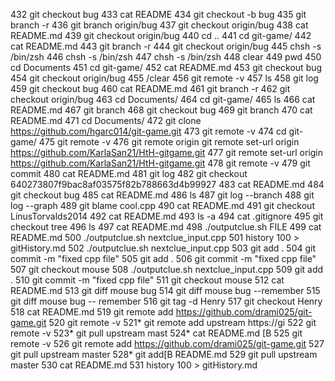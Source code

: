  432  git checkout bug
  433  cat README
  434  git checkout -b bug
  435  git branch -r
  436  git branch origin/bug
  437  git checkout origin/bug
  438  cat README.md 
  439  git checkout origin/bug
  440  cd ..
  441  cd git-game/
  442  cat README.md 
  443  git branch -r
  444  git checkout origin/bug
  445  chsh -s /bin/zsh
  446  chsh -s /bin/zsh
  447  chsh -s /bin/zsh
  448  clear
  449  pwd
  450  cd Documents
  451  cd git-game/
  452  cat README.md 
  453  git checkout bug
  454  git checkout origin/bug
  455  /clear
  456  git remote -v
  457  ls
  458  git log
  459  git checkout bug
  460  cat README.md 
  461  git branch -r
  462  git checkout origin/bug
  463  cd Documents/
  464  cd git-game/
  465  ls
  466  cat README.md 
  467  git branch
  468  git checkout bug
  469  git branch
  470  cat README.md 
  471  cd Documents/
  472   git clone https://github.com/hgarc014/git-game.git
  473  git remote -v
  474  cd git-game/
  475  git remote -v
  476  git remote origin git remote set-url origin https://github.com/KarlaSan21/HtH-gitgame.git
  477  git remote set-url origin https://github.com/KarlaSan21/HtH-gitgame.git
  478  git remote -v
  479  git commit
  480  cat README.md 
  481  git log
  482  git checkout 640273807f9bac8af03575f82b788663d4b99927
  483  cat README.md 
  484  git checkout bug
  485  cat README.md 
  486  ls
  487  git log --branch
  488  git log --graph
  489  git blame cool.cpp
  490  cat README.md 
  491  git checkout LinusTorvalds2014
  492  cat README.md 
  493  ls -a
  494  cat .gitignore
  495  git checkout tree
  496  ls
  497  cat README.md 
  498  ./outputclue.sh FILE
  499  cat README.md 
  500  ./outputclue.sh nextclue_input.cpp
  501  history 100 > gitHistory.md
  502  ./outputclue.sh nextclue_input.cpp
  503  git add .
  504  git commit -m "fixed cpp file"
  505  git add .
  506  git commit -m "fixed cpp file"
  507  git checkout mouse
  508  ./outputclue.sh nextclue_input.cpp
  509  git add .
  510  git commit -m "fixed cpp file"
  511  git checkout mouse
  512  cat README.md 
  513  git diff mouse bug
  514  git diff mouse bug --remember
  515  git diff mouse bug -- remember
  516  git tag -d Henry
  517  git checkout Henry
  518  cat README.md 
  519  git remote add https://github.com/drami025/git-game.git
  520  git remote -v
  521* git remote add upstream https://gi
  522  git remote -v
  523* git pull upstream mast
  524* cat README.md [B
  525  git remote -v
  526  git remote add https://github.com/drami025/git-game.git
  527  git pull upstream master
  528* git add[B README.md 
  529  git pull upstream master
  530  cat README.md 
  531  history 100 > gitHistory.md
